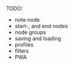 TODO:

- note node
- start-, and end nodes
- node groups
- saving and loading
- profiles
- filters
- PWA
